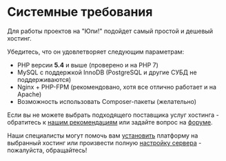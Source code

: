 # Системные требования

Для работы проектов на "Юпи!" подойдет самый простой и дешевый хостинг.

Убедитесь, что он удовлетворяет следующим параметрам:

* PHP версии **5.4** и выше (проверено и на PHP 7)
* MySQL с поддержкой InnoDB (PostgreSQL и другие СУБД не поддерживаются)
* Nginx + PHP-FPM (рекомендовано, хотя все отлично работает и на Apache)
* Возможность использовать Composer-пакеты (желательно)


Если вы не можете выбрать подходящего поставщика услуг хостинга - обратитесь к <a href='http://yupe.ru/service/hosting' target='_blank'>нашим рекомендациям</a>
или задайте вопрос на <a href='http://talk.yupe.ru/viewforum.php?f=80' target='_blank'>форуме</a>.


Наши специалисты могут помочь вам <a href='http://yupe.ru/store/services/install.html' target='_blank'>установить</a> платформу на выбранный хостинг
или произвести полную <a href='http://yupe.ru/store/services/server.html' target='_blank'>настройку сервера</a> - пожалуйста, обращайтесь!

